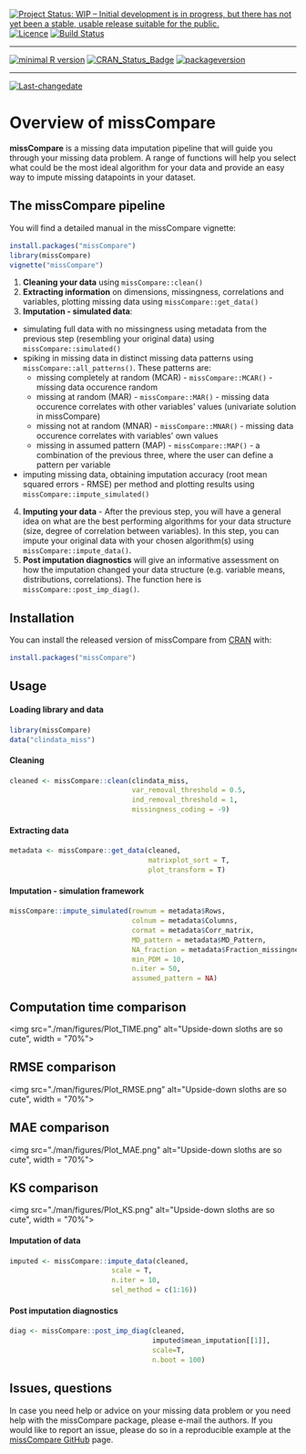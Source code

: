 <!-- rmarkdown v1 -->


[![Project Status: WIP – Initial development is in progress, but there has not yet been a stable, usable release suitable for the public.](https://www.repostatus.org/badges/latest/wip.svg)](https://www.repostatus.org/#wip)
[![Licence](https://img.shields.io/github/license/mashape/apistatus.svg)](http://choosealicense.com/licenses/mit/)
[![Build Status](https://travis-ci.com/Tirgit/missCompare.svg?branch=master)](https://travis-ci.com/Tirgit/missCompare)
 
---
 
[![minimal R version](https://img.shields.io/badge/R%3E%3D-3.5.0-6666ff.svg)](https://cran.r-project.org/)
[![CRAN_Status_Badge](http://www.r-pkg.org/badges/version/missCompare)](https://cran.r-project.org/package=missCompare)
[![packageversion](https://img.shields.io/badge/Package%20version-1.0.0-orange.svg?style=flat-square)](commits/master)
 
---
 
[![Last-changedate](https://img.shields.io/badge/last%20change-2019--01--15-yellowgreen.svg)](/commits/master)

<!-- README.md is generated from README.Rmd. Please edit that file -->



# Overview of missCompare

**missCompare** is a missing data imputation pipeline that will guide you through your missing data problem. A range of functions will help you select what could be the most ideal algorithm for your data and provide an easy way to impute missing datapoints in your dataset.    

## The missCompare pipeline

You will find a detailed manual in the missCompare vignette:

```r
install.packages("missCompare")
library(missCompare)
vignette("missCompare")
```

1. **Cleaning your data** using `missCompare::clean()`
2. **Extracting information** on dimensions, missingness, correlations and variables, plotting
missing data using `missCompare::get_data()`
3. **Imputation - simulated data**:
  + simulating full data with no missingness using metadata from the previous step (resembling your original data) using `missCompare::simulated()`
  + spiking in missing data in distinct missing data patterns using `missCompare::all_patterns()`. These patterns are:
    + missing completely at random (MCAR) - `missCompare::MCAR()` - missing data occurence random
    + missing at random (MAR) - `missCompare::MAR()` - missing data occurence correlates with other variables' values (univariate solution in missCompare)
    + missing not at random (MNAR) - `missCompare::MNAR()` - missing data occurence correlates with variables' own values
    + missing in assumed pattern (MAP) - `missCompare::MAP()` - a combination of the previous three, where the user can define a pattern per variable
  + imputing missing data, obtaining imputation accuracy (root mean squared errors - RMSE) per method and plotting results using `missCompare::impute_simulated()`
4. **Imputing your data** -  After the previous step, you will have a general idea on what are the best performing algorithms for your data structure (size, degree of correlation between variables). In this step, you can impute your original data with your chosen algorithm(s) using `missCompare::impute_data()`.
5. **Post imputation diagnostics** will give an informative assessment on how the imputation changed your data structure (e.g. variable means, distributions, correlations). The function here is `missCompare::post_imp_diag()`.

## Installation

You can install the released version of missCompare from [CRAN](https://CRAN.R-project.org) with:

``` r
install.packages("missCompare")
```

## Usage

#### Loading library and data

```r
library(missCompare)
data("clindata_miss")
```

#### Cleaning

```r
cleaned <- missCompare::clean(clindata_miss,
                              var_removal_threshold = 0.5, 
                              ind_removal_threshold = 1,
                              missingness_coding = -9)
```

#### Extracting data

```r
metadata <- missCompare::get_data(cleaned,
                                  matrixplot_sort = T,
                                  plot_transform = T)
```

#### Imputation - simulation framework

```r
missCompare::impute_simulated(rownum = metadata$Rows,
                              colnum = metadata$Columns, 
                              cormat = metadata$Corr_matrix,
                              MD_pattern = metadata$MD_Pattern,
                              NA_fraction = metadata$Fraction_missingness,
                              min_PDM = 10,
                              n.iter = 50, 
                              assumed_pattern = NA)
```

## Computation time comparison
<img src="./man/figures/Plot_TIME.png" alt="Upside-down sloths are so cute", width = "70%">


## RMSE comparison
<img src="./man/figures/Plot_RMSE.png" alt="Upside-down sloths are so cute", width = "70%">


## MAE comparison
<img src="./man/figures/Plot_MAE.png" alt="Upside-down sloths are so cute", width = "70%">


## KS comparison
<img src="./man/figures/Plot_KS.png" alt="Upside-down sloths are so cute", width = "70%">


#### Imputation of data

```r
imputed <- missCompare::impute_data(cleaned, 
                         scale = T, 
                         n.iter = 10, 
                         sel_method = c(1:16))
```
                         
#### Post imputation diagnostics

```r
diag <- missCompare::post_imp_diag(cleaned,
                                   imputed$mean_imputation[[1]],
                                   scale=T, 
                                   n.boot = 100)
```

## Issues, questions

In case you need help or advice on your missing data problem or you need help with the missCompare package, please e-mail the authors. If you would like to report an issue, please do so in a reproducible example at the [missCompare GitHub](https://github.com/Tirgit/missCompare/issues) page.

